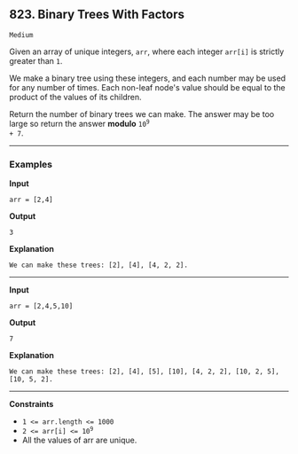 ## 823. Binary Trees With Factors

`Medium`

Given an array of unique integers, `arr`, where each integer `arr[i]` is strictly greater than `1`.

We make a binary tree using these integers, and each number may be used for any number of times. Each non-leaf node's value should be equal to the product of the values of its children.

Return the number of binary trees we can make. The answer may be too large so return the answer **modulo** <code>10<sup>9</sup> + 7</code>.

---

### Examples

**Input**
```
arr = [2,4]
```

**Output**
```
3
```

**Explanation**
```
We can make these trees: [2], [4], [4, 2, 2].
```

---

**Input**
```
arr = [2,4,5,10]
```

**Output**
```
7
```

**Explanation**
```
We can make these trees: [2], [4], [5], [10], [4, 2, 2], [10, 2, 5], [10, 5, 2].
```

---

**Constraints**
* `1 <= arr.length <= 1000`
* <code>2 <= arr[i] <= 10<sup>9</sup></code>
* All the values of arr are unique.
